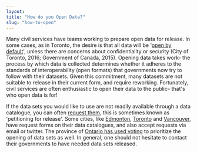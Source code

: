 ```yaml
---
layout:
title: "How do you Open Data?"
slug: "how-to-open"
---
```


Many civil services have teams working to prepare open data for release. In some cases, as in Toronto, the desire is that all data will be '[open by default](http://open.canada.ca/en/Canada%E2%80%99s_Directive_on_Open_Government_%E2%80%93_Creating_a_Culture_of_%E2%80%9COpen_by_Default%E2%80%9D)', unless there are concerns about confidentiality or security (City of Toronto, 2016; Government of Canada, 2015). Opening data takes work- the process by which data is collected determines whether it adheres to the standards of interoperability (open formats) that governments now try to follow with their datasets. Given this commitment, many datasets are not suitable to release in their current form, and require reworking. Fortunately, civil services are often enthusiastic to open their data to the public– that's who open data is for!

If the data sets you would like to use are not readily available through a data catalogue, you can often [request them](http://open.canada.ca/en/suggested-datasets), this is sometimes known as 'petitioning for release'. Some cities, like [Edmonton](https://permits.edmonton.ca/Default.aspx?PossePresentation=NewDataRequest&PosseObjectDef=j_OpenDataRequest), [Toronto](http://www1.toronto.ca/wps/portal/contentonly?vgnextoid=3647e03bb8d1e310VgnVCM10000071d60f89RCRD) and [Vancouver](http://vancouver.ca/your-government/open-data-survey.aspx), have request forms on their data catalogues, and also accept requests via email or twitter. The province of [Ontario has used voting](https://www.ontario.ca/page/sharing-government-data) to prioritize the opening of data sets as well. In general, one should not hesitate to contact their governments to have needed data sets released.
